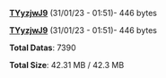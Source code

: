 [**TYyzjwJ9**](/data/TYyzjwJ9.txt) (31/01/23 - 01:51)- 446 bytes

[**TYyzjwJ9**](/data/TYyzjwJ9.txt) (31/01/23 - 01:51)- 446 bytes

**Total Datas**: 7390

**Total Size**: 42.31 MB / 42.3 MB